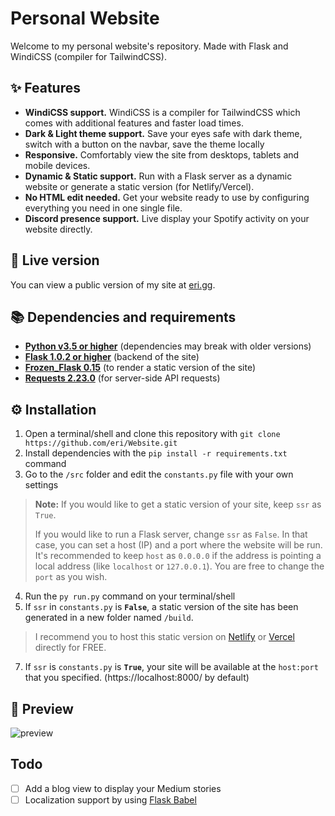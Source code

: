 # Personal Website

Welcome to my personal website's repository. Made with Flask and WindiCSS (compiler for TailwindCSS).

## ✨ Features
* **WindiCSS support.** WindiCSS is a compiler for TailwindCSS which comes with additional features and faster load times.
* **Dark & Light theme support.** Save your eyes safe with dark theme, switch with a button on the navbar, save the theme locally
* **Responsive.** Comfortably view the site from desktops, tablets and mobile devices.
* **Dynamic & Static support.** Run with a Flask server as a dynamic website or generate a static version (for Netlify/Vercel).
* **No HTML edit needed.** Get your website ready to use by configuring everything you need in one single file.
* **Discord presence support.** Live display your Spotify activity on your website directly.

## 🔎 Live version
You can view a public version of my site at [eri.gg](https://eri.gg).

## 📚 Dependencies and requirements
- [**Python v3.5 or higher**](https://www.python.org/downloads/) (dependencies may break with older versions)
- [**Flask 1.0.2 or higher**](https://flask.palletsprojects.com/en/1.1.x/installation/) (backend of the site)
- [**Frozen_Flask 0.15**](https://pythonhosted.org/Frozen-Flask/#installation) (to render a static version of the site)
- [**Requests 2.23.0**](https://docs.python-requests.org/en/master/user/install/) (for server-side API requests)


## ⚙️ Installation
1. Open a terminal/shell and clone this repository with `git clone https://github.com/eri/Website.git`
2. Install dependencies with the `pip install -r requirements.txt` command
3. Go to the `/src` folder and edit the `constants.py` file with your own settings
> **Note:** If you would like to get a static version of your site, keep `ssr` as `True`.
> 
> If you would like to run a Flask server, change `ssr` as `False`. In that case, you can set a host (IP) and a port where the website will be run. It's recommended to keep `host` as `0.0.0.0` if the address is pointing a local address (like `localhost` or `127.0.0.1`). You are free to change the `port` as you wish.
4. Run the `py run.py` command on your terminal/shell
5. If `ssr` in `constants.py` is **`False`**, a static version of the site has been generated in a new folder named `/build`.
> I recommend you to host this static version on [Netlify](https://netlify.com) or [Vercel](https://vercel.com/) directly for FREE.
7. If `ssr` is `constants.py` is **`True`**, your site will be available at the `host:port` that you specified. (https://localhost:8000/ by default)

## 📸 Preview
![preview](https://i.imgur.com/v7Q9R6v.png)

## Todo
- [ ] Add a blog view to display your Medium stories
- [ ] Localization support by using [Flask Babel](https://flask-babel.tkte.ch/)
